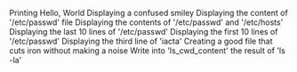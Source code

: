 Printing Hello, World
Displaying a confused smiley
Displaying the content of '/etc/passwd' file
Displaying the contents of '/etc/passwd' and '/etc/hosts'
Displaying the last 10 lines of '/etc/passwd'
Displaying the first 10 lines of '/etc/passwd'
Displaying the third line of 'iacta'
Creating a good file that cuts iron without making a noise
Write into 'ls_cwd_content' the result of 'ls -la' 
